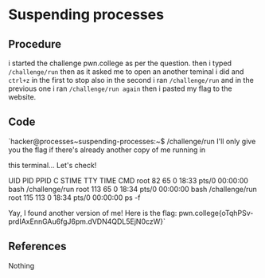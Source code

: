 # Suspending processes

## Procedure
i started the challenge pwn.college
as per the question.
then i typed `/challenge/run`
then as it asked me to open an another teminal i did and `ctrl+z` in the first to stop
also in the second i ran `/challenge/run` and in the previous one i ran `/challenge/run again`
then i pasted my flag to the website.

## Code
`hacker@processes~suspending-processes:~$ /challenge/run
I'll only give you the flag if there's already another copy of me running in

this terminal... Let's check!

UID          PID    PPID  C STIME TTY          TIME CMD
root          82      65  0 18:33 pts/0    00:00:00 bash /challenge/run
root         113      65  0 18:34 pts/0    00:00:00 bash /challenge/run
root         115     113  0 18:34 pts/0    00:00:00 ps -f

Yay, I found another version of me! Here is the flag:
pwn.college{oTqhPSv-prdIAxEnnGAu6fgJ6pm.dVDN4QDL5EjN0czW}`

## References
Nothing
